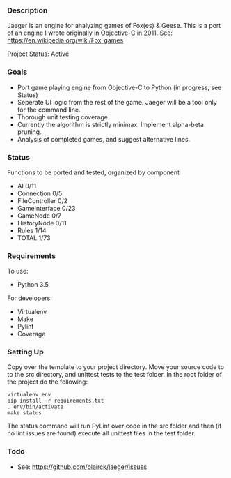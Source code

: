 ### Description ###
Jaeger is an engine for analyzing games of Fox(es) & Geese. This is a port of
an engine I wrote originally in Objective-C in 2011. See:
https://en.wikipedia.org/wiki/Fox_games

Project Status: Active

### Goals ###
* Port game playing engine from Objective-C to Python (in progress, see Status)
* Seperate UI logic from the rest of the game. Jaeger will be a tool only for
  the command line.
* Thorough unit testing coverage
* Currently the algorithm is strictly minimax. Implement alpha-beta pruning.
* Analysis of completed games, and suggest alternative lines.

### Status ###
Functions to be ported and tested, organized by component
* AI                            0/11
* Connection                    0/5
* FileController                0/2
* GameInterface                 0/23
* GameNode                      0/7
* HistoryNode                   0/11
* Rules                         1/14
* TOTAL                         1/73

### Requirements ###
To use:
* Python 3.5

For developers:
* Virtualenv
* Make
* Pylint
* Coverage

### Setting Up ###
Copy over the template to your project directory. Move your source code to to
the src directory, and unittest tests to the test folder. In the root folder of
the project do the following:
```
virtualenv env
pip install -r requirements.txt
. env/bin/activate
make status
```
The status command will run PyLint over code in the src folder and then (if no
lint issues are found) execute all unittest files in the test folder.

### Todo ###
* See: https://github.com/blairck/jaeger/issues
